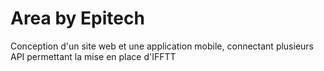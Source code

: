 # Area by Epitech
Conception d'un site web et une application mobile, connectant plusieurs API permettant la mise en place d'IFFTT

